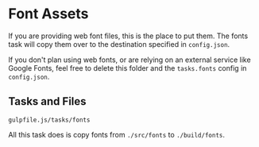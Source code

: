 # Font Assets

If you are providing web font files, this is the place to put them. The fonts task will copy them over to the destination specified in `config.json`.

If you don't plan using web fonts, or are relying on an external service like Google Fonts, feel free to delete this folder and the `tasks.fonts` config in `config.json`.

## Tasks and Files

```
gulpfile.js/tasks/fonts
```

All this task does is copy fonts from `./src/fonts` to `./build/fonts`.

